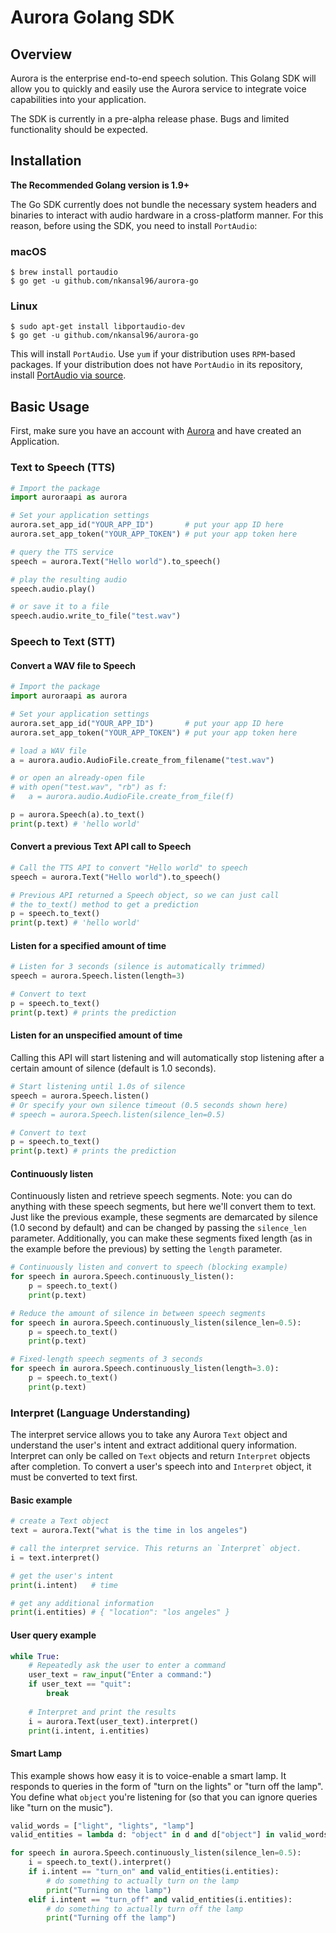 # Aurora Golang SDK


## Overview

Aurora is the enterprise end-to-end speech solution. This Golang SDK will allow you to quickly and easily use the Aurora service to integrate voice capabilities into your application.

The SDK is currently in a pre-alpha release phase. Bugs and limited functionality should be expected.

## Installation

**The Recommended Golang version is 1.9+**

The Go SDK currently does not bundle the necessary system headers and binaries to interact with audio hardware in a cross-platform manner. For this reason, before using the SDK, you need to install `PortAudio`:

### macOS

```
$ brew install portaudio
$ go get -u github.com/nkansal96/aurora-go
```

### Linux

```
$ sudo apt-get install libportaudio-dev
$ go get -u github.com/nkansal96/aurora-go
```

This will install `PortAudio`. Use `yum` if your distribution uses `RPM`-based packages. If your distribution does not have `PortAudio` in its repository, install [PortAudio via source](http://www.portaudio.com/download.html).


## Basic Usage

First, make sure you have an account with [Aurora](http://dashboard.auroraapi.com) and have created an Application.

### Text to Speech (TTS)

```python
# Import the package
import auroraapi as aurora

# Set your application settings
aurora.set_app_id("YOUR_APP_ID")       # put your app ID here
aurora.set_app_token("YOUR_APP_TOKEN") # put your app token here

# query the TTS service
speech = aurora.Text("Hello world").to_speech()

# play the resulting audio
speech.audio.play()

# or save it to a file
speech.audio.write_to_file("test.wav")
```

### Speech to Text (STT)

#### Convert a WAV file to Speech

```python
# Import the package
import auroraapi as aurora

# Set your application settings
aurora.set_app_id("YOUR_APP_ID")       # put your app ID here
aurora.set_app_token("YOUR_APP_TOKEN") # put your app token here

# load a WAV file
a = aurora.audio.AudioFile.create_from_filename("test.wav")

# or open an already-open file
# with open("test.wav", "rb") as f:
#   a = aurora.audio.AudioFile.create_from_file(f)

p = aurora.Speech(a).to_text()
print(p.text) # 'hello world'
```

#### Convert a previous Text API call to Speech
```python
# Call the TTS API to convert "Hello world" to speech
speech = aurora.Text("Hello world").to_speech()

# Previous API returned a Speech object, so we can just call
# the to_text() method to get a prediction
p = speech.to_text()
print(p.text) # 'hello world'
```

#### Listen for a specified amount of time
```python
# Listen for 3 seconds (silence is automatically trimmed)
speech = aurora.Speech.listen(length=3)

# Convert to text
p = speech.to_text()
print(p.text) # prints the prediction
```

#### Listen for an unspecified amount of time

Calling this API will start listening and will automatically stop listening after a certain amount of silence (default is 1.0 seconds).
```python
# Start listening until 1.0s of silence
speech = aurora.Speech.listen()
# Or specify your own silence timeout (0.5 seconds shown here)
# speech = aurora.Speech.listen(silence_len=0.5)

# Convert to text
p = speech.to_text()
print(p.text) # prints the prediction
```

#### Continuously listen

Continuously listen and retrieve speech segments. Note: you can do anything with these speech segments, but here we'll convert them to text. Just like the previous example, these segments are demarcated by silence (1.0 second by default) and can be changed by passing the `silence_len` parameter. Additionally, you can make these segments fixed length (as in the example before the previous) by setting the `length` parameter.

```python
# Continuously listen and convert to speech (blocking example)
for speech in aurora.Speech.continuously_listen():
	p = speech.to_text()
	print(p.text)

# Reduce the amount of silence in between speech segments
for speech in aurora.Speech.continuously_listen(silence_len=0.5):
	p = speech.to_text()
	print(p.text)

# Fixed-length speech segments of 3 seconds
for speech in aurora.Speech.continuously_listen(length=3.0):
	p = speech.to_text()
	print(p.text)
```

### Interpret (Language Understanding)

The interpret service allows you to take any Aurora `Text` object and understand the user's intent and extract additional query information. Interpret can only be called on `Text` objects and return `Interpret` objects after completion. To convert a user's speech into and `Interpret` object, it must be converted to text first.

#### Basic example

```python
# create a Text object
text = aurora.Text("what is the time in los angeles")

# call the interpret service. This returns an `Interpret` object.
i = text.interpret()

# get the user's intent
print(i.intent)   # time

# get any additional information
print(i.entities) # { "location": "los angeles" }
```

#### User query example

```python
while True:
	# Repeatedly ask the user to enter a command
	user_text = raw_input("Enter a command:")
	if user_text == "quit":
		break
	
	# Interpret and print the results
	i = aurora.Text(user_text).interpret()
	print(i.intent, i.entities)
```

#### Smart Lamp

This example shows how easy it is to voice-enable a smart lamp. It responds to queries in the form of "turn on the lights" or "turn off the lamp". You define what `object` you're listening for (so that you can ignore queries like "turn on the music").

```python
valid_words = ["light", "lights", "lamp"]
valid_entities = lambda d: "object" in d and d["object"] in valid_words

for speech in aurora.Speech.continuously_listen(silence_len=0.5):
	i = speech.to_text().interpret()
	if i.intent == "turn_on" and valid_entities(i.entities):
		# do something to actually turn on the lamp
		print("Turning on the lamp")
	elif i.intent == "turn_off" and valid_entities(i.entities):
		# do something to actually turn off the lamp
		print("Turning off the lamp")
```


